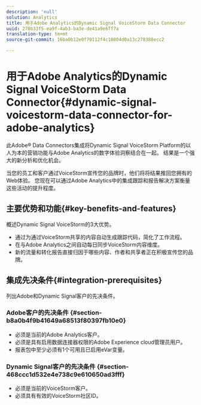 ```yaml
---
description: 'null'
solution: Analytics
title: 用于Adobe Analytics的Dynamic Signal VoiceStorm Data Connector
uuid: 270b33f5-ea9f-4ab3-ba3e-de41a9e6ff7a
translation-type: tm+mt
source-git-commit: 16ba0b12e0f70112f4c10804d0a13c278388ecc2

---
```



# 用于Adobe Analytics的Dynamic Signal VoiceStorm Data Connector{#dynamic-signal-voicestorm-data-connector-for-adobe-analytics}

此Adobe® Data Connectors集成将Dynamic Signal VoiceStorm Platform的以人为本的营销功能与Adobe Analytics的数字体验洞察结合在一起。 结果是一个强大的新分析和优化机会。

当您的员工和客户通过VoiceStorm宣传您的品牌时，他们将将结果推回您拥有的Web体验。 您现在可以通过Adobe Analytics中的集成跟踪和报告解决方案衡量这些活动的提升程度。

## 主要优势和功能{#key-benefits-and-features}

概述Dynamic Signal VoiceStorm的3大优势。

* 通过为通过VoiceStorm共享的内容自动生成跟踪代码，简化了工作流程。
* 在与Adobe Analytics之间自动每日同步VoiceStorm内容维度。
* 新的流量和转化报告直接归因于哪些内容、作者和共享者正在积极宣传您的品牌。

## 集成先决条件{#integration-prerequisites}

列出Adobe和Dynamic Signal客户的先决条件。

### Adobe客户的先决条件 {#section-b8a0b4f9b41649a68513f80397fb10e0}

* 必须是当前的Adobe Analytics客户。
* 必须是具有启用数据连接器权限的Adobe Experience cloud管理员用户。
* 报表包中至少必须有1个可用且已启用eVar变量。

### Dynamic Signal客户的先决条件 {#section-468ccc1d532e4e738c9e610650ad3fff}

* 必须是当前的VoiceStorm客户。
* 必须具有有效的VoiceStorm社区ID。
